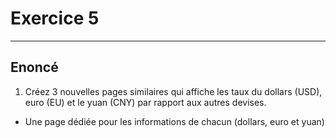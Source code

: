 # Exercice 5

---

## Enoncé

1. Créez 3 nouvelles pages similaires qui affiche les taux du dollars (USD), euro (EU) et le yuan (CNY) par rapport aux autres devises.
- Une page dédiée pour les informations de chacun (dollars, euro et yuan)